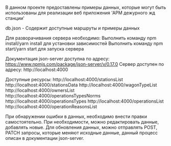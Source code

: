 В данном проекте предоставлены примеры данных, которые могут быть использованы для реализации веб приложения 'АРМ дежурного жд станции'

db.json - Содержит доступные маршруты и примеры данных

Для разворачивания сервера необходимо:
Выполнить команду npm install/yarn install для установки зависимостей
Выполнить команду npm start/yarn start для запуска сервера

Документация json-server доступна по адресу: https://www.npmjs.com/package/json-server/v/0.17.0
Сервер доступен по адресу: http://localhost:4000

Доступные ресурсы:
http://localhost:4000/stationsList
http://localhost:4000/stationsData
http://localhost:4000/wagonTypeList
http://localhost:4000/ownersList
http://localhost:4000/operationsTypesNorms
http://localhost:4000/operationsTypes
http://localhost:4000/operationsList
http://localhost:4000/operationReasonsList

При обнаружении ошибки в данных, необходимо внести правки самостоятельно. 
При необходимости, можно редактировать данные, добавлять новые.
Для обновления данных, можно отправлять POST, PATCH запросы, которые меняют исходные данные, данный процесс описан в документации json-server.